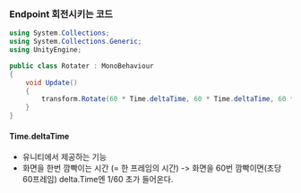 ### Endpoint 회전시키는 코드
```C#
using System.Collections;
using System.Collections.Generic;
using UnityEngine;

public class Rotater : MonoBehaviour
{  
    void Update()
    {
        transform.Rotate(60 * Time.deltaTime, 60 * Time.deltaTime, 60 * Time.deltaTime);
    }
}
```

#### Time.deltaTime
- 유니티에서 제공하는 기능
- 화면을 한번 깜빡이는 시간 (= 한 프레임의 시간) -> 화면을 60번 깜빡이면(초당 60프레임) delta.Time엔 1/60 초가 들어온다.
